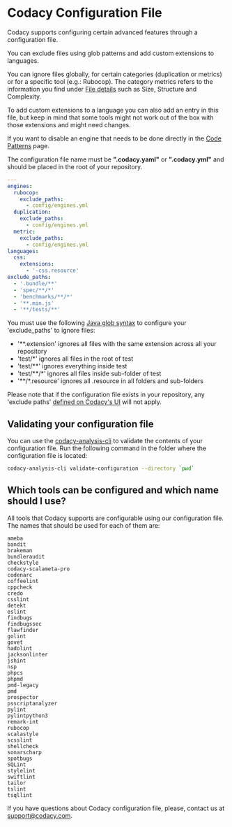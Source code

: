 # Codacy Configuration File

Codacy supports configuring certain advanced features through a configuration file.

You can exclude files using glob patterns and add custom extensions to languages.

You can ignore files globally, for certain categories (duplication or metrics) or for a specific tool (e.g.: Rubocop). The category metrics refers to the information you find under [File details](../repositories/files-view.md) such as Size, Structure and Complexity.

To add custom extensions to a language you can also add an entry in this file, but keep in mind that some tools might not work out of the box with those extensions and might need changes.

If you want to disable an engine that needs to be done directly in the [Code Patterns](code-patterns.md) page.

The configuration file name must be **".codacy.yaml"** or **".codacy.yml"** and should be placed in the root of
your repository.

```yaml
---
engines:
  rubocop:
    exclude_paths:
      - config/engines.yml
  duplication:
    exclude_paths:
      - config/engines.yml
  metric:
    exclude_paths:
      - config/engines.yml
languages:
  css:
    extensions:
      - '-css.resource'
exclude_paths:
  - '.bundle/**'
  - 'spec/**/*'
  - 'benchmarks/**/*'
  - '**.min.js'
  - '**/tests/**'
```

You must use the following [Java glob syntax](https://docs.oracle.com/javase/7/docs/api/java/nio/file/FileSystem.html#getPathMatcher%28java.lang.String%29) to configure your 'exclude_paths' to ignore files:

-   '\*\*.extension' ignores all files with the same extension across all your repository
-   'test/\*' ignores all files in the root of test 
-   'test/\*\*' ignores everything inside test 
-   'test/\*\*/\*' ignores all files inside sub-folder of test 
-   '\*\*/\*.resource' ignores all .resource in all folders and sub-folders

Please note that if the configuration file exists in your repository, any 'exclude paths' [defined on Codacy's UI](ignore-files-from-codacy-analysis.md) will not apply.

## Validating your configuration file

You can use the [codacy-analysis-cli](https://github.com/codacy/codacy-analysis-cli#install) to validate the contents of your configuration file. Run the following command in the folder where the configuration file is located:

```bash
codacy-analysis-cli validate-configuration --directory `pwd`
```

## Which tools can be configured and which name should I use?

All tools that Codacy supports are configurable using our configuration file. The names that should be used for each of them are:

```text
ameba
bandit
brakeman
bundleraudit
checkstyle
codacy-scalameta-pro
codenarc
coffeelint
cppcheck
credo
csslint
detekt
eslint
findbugs
findbugssec
flawfinder
golint
govet
hadolint
jacksonlinter
jshint
nsp
phpcs
phpmd
pmd-legacy
pmd
prospector
psscriptanalyzer
pylint
pylintpython3
remark-int
rubocop
scalastyle
scsslint
shellcheck
sonarscharp
spotbugs
SQLint
stylelint
swiftlint
tailor
tslint
tsqllint
```

If you have questions about Codacy configuration file, please, contact us at <support@codacy.com>.
